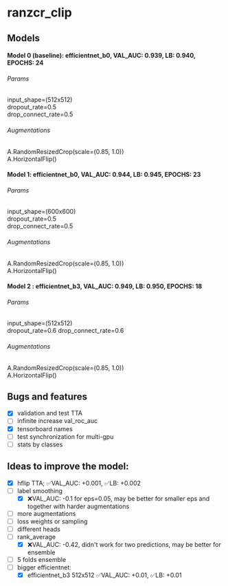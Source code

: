 # ranzcr_clip

## Models

#### Model 0 (baseline): efficientnet_b0, VAL_AUC: 0.939, LB: 0.940, EPOCHS: 24

###### Params
input_shape=(512x512)  
dropout_rate=0.5  
drop_connect_rate=0.5  

###### Augmentations
A.RandomResizedCrop(scale=(0.85, 1.0))  
A.HorizontalFlip()  

#### Model 1: efficientnet_b0, VAL_AUC: 0.944, LB: 0.945, EPOCHS: 23

###### Params
input_shape=(600x600)  
dropout_rate=0.5  
drop_connect_rate=0.5  

###### Augmentations
A.RandomResizedCrop(scale=(0.85, 1.0))  
A.HorizontalFlip()  

#### Model 2 : efficientnet_b3, VAL_AUC: 0.949, LB: 0.950, EPOCHS: 18

###### Params
input_shape=(512x512)  
dropout_rate=0.6 
drop_connect_rate=0.6

###### Augmentations
A.RandomResizedCrop(scale=(0.85, 1.0))  
A.HorizontalFlip()  

## Bugs and features
- [x] validation and test TTA
- [ ] infinite increase val_roc_auc
- [x] tensorboard names
- [ ] test synchronization for multi-gpu
- [ ] stats by classes

## Ideas to improve the model:
- [x] hflip TTA;  :white_check_mark:VAL_AUC: +0.001, :white_check_mark:LB: +0.002
- [ ] label smoothing
  - [x] :x:VAL_AUC: -0.1 for eps=0.05, may be better for smaller eps and together with harder augmentations
- [ ] more augmentations
- [ ] loss weights or sampling
- [ ] different heads
- [ ] rank_average
  - [x] :x:VAL_AUC: -0.42, didn't work for two predictions, may be better for ensemble
- [ ] 5 folds ensemble
- [ ] bigger efficientnet: 
  - [x] efficientnet_b3 512x512 :white_check_mark:VAL_AUC: +0.01, :white_check_mark:LB: +0.01
